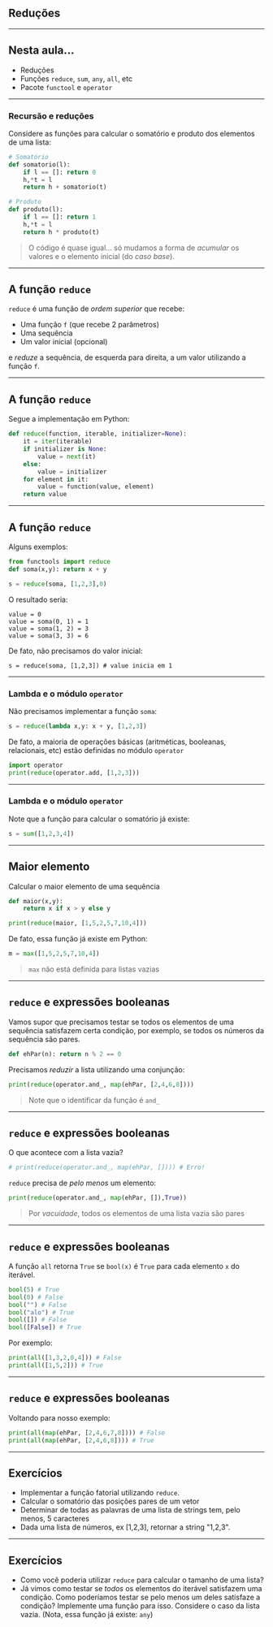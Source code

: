 ## Reduções

--- 
## Nesta aula... 

- Reduções 
- Funções `reduce`, `sum`, `any`, `all`, etc
- Pacote `functool` e `operator`

---
### Recursão e reduções

Considere as funções para calcular o somatório e produto dos elementos de uma lista:

```python
# Somatório
def somatorio(l):
    if l == []: return 0
    h,*t = l
    return h + somatorio(t)

# Produto
def produto(l):
    if l == []: return 1
    h,*t = l
    return h * produto(t)
```

> O código é quase igual... só mudamos a forma de _acumular_ os valores e o 
> elemento inicial (do _caso base_).

---
## A função `reduce`

`reduce` é uma função de _ordem superior_ que recebe:
- Uma função `f` (que recebe 2 parâmetros)
- Uma sequência 
- Um valor inicial (opcional) 

e _reduze_ a sequência, de esquerda para direita,  a um valor utilizando a função `f`. 

---
## A função `reduce`

Segue a implementação em Python:

```python
def reduce(function, iterable, initializer=None):
    it = iter(iterable)
    if initializer is None:
        value = next(it)
    else:
        value = initializer
    for element in it:
        value = function(value, element)
    return value
```
---
## A função `reduce`

Alguns exemplos:
```python
from functools import reduce
def soma(x,y): return x + y

s = reduce(soma, [1,2,3],0)
```

O resultado seria:
```
value = 0
value = soma(0, 1) = 1
value = soma(1, 2) = 3
value = soma(3, 3) = 6
```
De fato, não precisamos do valor inicial:

```
s = reduce(soma, [1,2,3]) # value inicia em 1
```

---
### Lambda e o módulo `operator`

Não precisamos implementar a função `soma`:

```python
s = reduce(lambda x,y: x + y, [1,2,3])
```

De fato, a maioria de operações básicas (aritméticas, booleanas, relacionais, etc)
estão definidas no módulo `operator`

```python
import operator
print(reduce(operator.add, [1,2,3]))
```

---
### Lambda e o módulo `operator`

Note que a função para calcular o somatório já existe:

```python
s = sum([1,2,3,4])
```

---
## Maior elemento

Calcular o maior elemento de uma sequência
```python
def maior(x,y):
    return x if x > y else y

print(reduce(maior, [1,5,2,5,7,10,4]))
```

De fato, essa função já existe em Python:

```python
m = max([1,5,2,5,7,10,4])
```

> `max` não está definida para listas vazias 

---
## `reduce` e expressões booleanas

Vamos supor que precisamos testar se todos os elementos
de uma sequência satisfazem certa condição, por exemplo, 
se todos os números da sequência são pares. 

```python
def ehPar(n): return n % 2 == 0
```

Precisamos _reduzir_ a lista utilizando uma conjunção:

```python
print(reduce(operator.and_, map(ehPar, [2,4,6,8])))
```

> Note que o identificar da função é `and_`
---
## `reduce` e expressões booleanas

O que acontece com a lista vazia?

```python
# print(reduce(operator.and_, map(ehPar, []))) # Erro!
```

`reduce` precisa de _pelo menos_ um elemento:
```python
print(reduce(operator.and_, map(ehPar, []),True))
```

> Por _vacuidade_, todos os elementos de uma lista vazia são pares

---
## `reduce` e expressões booleanas

A função `all` retorna `True` se `bool(x)` é `True` 
para cada elemento `x` do iterável. 

```python
bool(5) # True
bool(0) # False
bool("") # False
bool("alo") # True
bool([]) # False
bool([False]) # True
```
Por exemplo:

```python
print(all([1,3,2,0,4])) # False
print(all([1,5,2])) # True
```

---
## `reduce` e expressões booleanas
Voltando para nosso exemplo:

```python
print(all(map(ehPar, [2,4,6,7,8]))) # False
print(all(map(ehPar, [2,4,6,8]))) # True
```
---
## Exercícios
- Implementar a função fatorial utilizando `reduce`. 
- Calcular o somatório das posições pares de  um vetor
- Determinar de todas as palavras de uma lista de strings tem, pelo menos, 5 caracteres
- Dada uma lista de números, ex [1,2,3], retornar a string "1,2,3".
---
## Exercícios
- Como você poderia utilizar `reduce` para calcular o tamanho de uma lista?
- Já vimos como testar se *todos* os elementos do iterável satisfazem uma
  condição. Como poderíamos testar se pelo menos um deles satisfaze a condição?
  Implemente uma função para isso. Considere o caso da lista vazia. 
  (Nota, essa função já existe: `any`)
